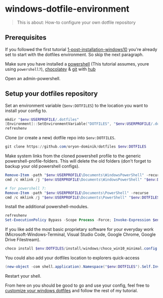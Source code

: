 # windows-dotfile-environment

> This is about: How-to configure your own dotfile repository

## Prerequisites

If you followed the first tutorial [1-post-installation-windows10](1-post-installation-windows10.md) you're
already set to start with the dotfiles environment. So skip the next paragraph.

Make sure you have installed a [powershell](https://github.com/PowerShell/PowerShell#get-powershell) (This tutorial assumes, youre using `powershell7`), [chocolatey](https://chocolatey.org/) & [git](https://git-scm.com/) with [hub](https://hub.github.com/)

Open an admin-powershell.

## Setup your dotfiles repository

Set an environment variable (`$env:DOTFILES`) to the location you want to install your config to. 

```powershell
mkdir "$env:USERPROFILE/.dotfiles"
[Environment]::SetEnvironmentVariable("DOTFILES", "$env:USERPROFILE/.dotfiles", "User")
refreshenv
```

Clone (or create a new) dotfile repo into `$env:DOTFILES`.

```powershell
git clone https://github.com/oryon-dominik/dotfiles $env:DOTFILES
```

Make system links from the cloned powershell profile to the generic powershell-profile-folders.
This will delete the old folders (don't forget to backup your old powershell configs).

```powershell
Remove-Item -path "$env:USERPROFILE\Documents\WindowsPowerShell" -recurse
cmd /c mklink /j "$env:USERPROFILE\Documents\WindowsPowerShell" "$env:DOTFILES\scripts\powershell"

# for powershell 7:
Remove-Item -path "$env:USERPROFILE\Documents\PowerShell" -recurse
cmd /c mklink /j "$env:USERPROFILE\Documents\PowerShell" "$env:DOTFILES\scripts\powershell"
```

Install the additional powershell-modules.

```powershell
refreshenv
Set-ExecutionPolicy Bypass -Scope Process -Force; Invoke-Expression $env:DOTFILES/install/windows/additional_powershell_modules.ps1
```

If you like add the most basic proprietary software for your everyday work (Microsoft-Windows-Terminal, Visual Studio Code, Google Chrome, Google Drive Filestream).

```powershell
choco install $env:DOTFILES/install/windows/choco_win10_minimal.config
```

You could also add your dotfiles location to explorers quick-access

```powershell
(new-object -com shell.application).Namespace("$env:DOTFILES").Self.InvokeVerb("pintohome")
```

Restart your shell.

From here on you should be good to go and use your config, feel free to [customize your windows dotfiles](3-customize-windows-dotfiles.md)
and follow the rest of my tutorial.
